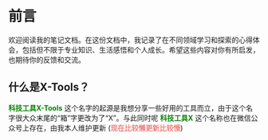 # 前言

欢迎阅读我的笔记文档。在这份文档中，我记录了在不同领域学习和探索的心得体会，包括但不限于专业知识、生活感悟和个人成长。希望这些内容对你有所启发，也期待你的反馈和交流。

## 什么是X-Tools？

<strong style="color:green;">科技工具X-Tools</strong> 这个名字的起源是我想分享一些好用的工具而立，由于这个名字很大众末尾的“箱”字更改为了“X”。与此同时呢 <strong style="color:green;">科技工具X</strong> 这个名称也在微信公众号上存在，由我本人维护更新 (<strong style="color:#F08080;">现在比较懒更新比较慢</strong>)
